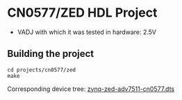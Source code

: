 <!-- no_build_example, no_no_os -->

# CN0577/ZED HDL Project

- VADJ with which it was tested in hardware: 2.5V

## Building the project

```
cd projects/cn0577/zed
make
```

Corresponding device tree: [zynq-zed-adv7511-cn0577.dts](https://github.com/analogdevicesinc/linux/blob/main/arch/arm/boot/dts/xilinx/zynq-zed-adv7511-cn0577.dts)

